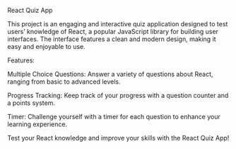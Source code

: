 React Quiz App

This project is an engaging and interactive quiz application designed to test users’ knowledge of React, a popular JavaScript library for building user interfaces.
The interface features a clean and modern design, making it easy and enjoyable to use.

Features:

Multiple Choice Questions: Answer a variety of questions about React, ranging from basic to advanced levels.

Progress Tracking: Keep track of your progress with a question counter and a points system.

Timer: Challenge yourself with a timer for each question to enhance your learning experience.

Test your React knowledge and improve your skills with the React Quiz App!
